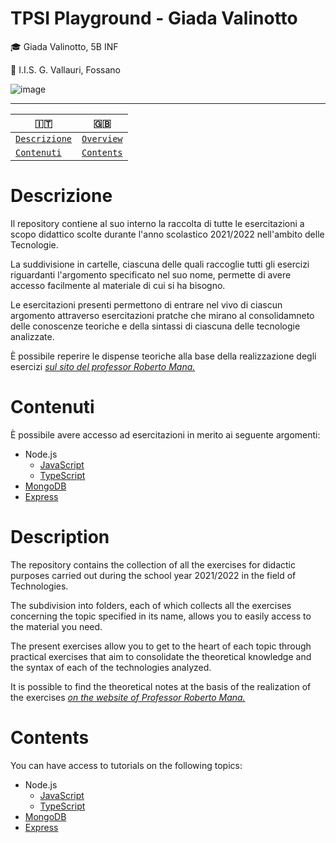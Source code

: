 # TPSI Playground - Giada Valinotto

:mortar_board: Giada Valinotto, 5B INF 

:school: I.I.S. G. Vallauri, Fossano


![image](https://user-images.githubusercontent.com/62563624/139274082-d3a35c5a-eb6f-47c7-97e1-40948ac97320.png)

--------------------------------------------------------

| :it:      | :uk: |
| ----------- | ----------- |
| [`Descrizione`](#Descrizione) |[`Overview`](#Overview)|
|[`Contenuti`](#Contenuti)| [`Contents`](#Contents) |

# Descrizione
<p> Il repository contiene al suo interno la raccolta di tutte le esercitazioni a scopo didattico scolte durante l'anno scolastico 2021/2022 nell'ambito delle Tecnologie. </p> 
<p>La suddivisione in cartelle, ciascuna delle quali raccoglie tutti gli esercizi riguardanti l'argomento specificato nel suo nome, permette di avere accesso facilmente al materiale di cui si ha bisogno. </p> 
<p> Le esercitazioni presenti permettono di entrare nel vivo di ciascun argomento attraverso esercitazioni pratche che mirano al consolidamneto delle conoscenze teoriche e della sintassi di ciascuna
delle tecnologie analizzate. </p>
<p> È possibile reperire le dispense teoriche alla base della realizzazione degli esercizi  <a href="http://robertomana.it/" target="_blank"> <i> sul sito del professor Roberto Mana. </i></a></p>

# Contenuti
<p> È possibile avere accesso ad esercitazioni in merito ai seguente argomenti: </p> 

- Node.js
    - [JavaScript](https://github.com/vallauri-ict/tpsi-playground-Giada-Valinotto-1/tree/main/Node.js/JavaScript)
    -  [TypeScript](https://github.com/vallauri-ict/tpsi-playground-Giada-Valinotto-1/tree/main/Node.js/TypeScript)
- [MongoDB](https://github.com/vallauri-ict/tpsi-playground-Giada-Valinotto-1/tree/main/MongoDB)
- [Express](https://github.com/vallauri-ict/tpsi-playground-Giada-Valinotto-1/tree/main/Express)


# Description
<p> The repository contains the collection of all the exercises for didactic purposes carried out during the school year 2021/2022 in the field of Technologies. </p>
<p> The subdivision into folders, each of which collects all the exercises concerning the topic specified in its name, allows you to easily access to the material you need. </p>
<p> The present exercises allow you to get to the heart of each topic through practical exercises that aim to consolidate the theoretical knowledge and the syntax of each
of the technologies analyzed. </p>
<p> It is possible to find the theoretical notes at the basis of the realization of the exercises <a href="http://robertomana.it/" target="_blank"> <i> on the website of Professor Roberto Mana. </i> </a> </p>

# Contents
<p> You can have access to tutorials on the following topics: </p>

- Node.js
    - [JavaScript](https://github.com/vallauri-ict/tpsi-playground-Giada-Valinotto-1/tree/main/Node.js/JavaScript)
    - [TypeScript](https://github.com/vallauri-ict/tpsi-playground-Giada-Valinotto-1/tree/main/Node.js/TypeScript)
- [MongoDB](https://github.com/vallauri-ict/tpsi-playground-Giada-Valinotto-1/tree/main/MongoDB)
- [Express](https://github.com/vallauri-ict/tpsi-playground-Giada-Valinotto-1/tree/main/Express)
